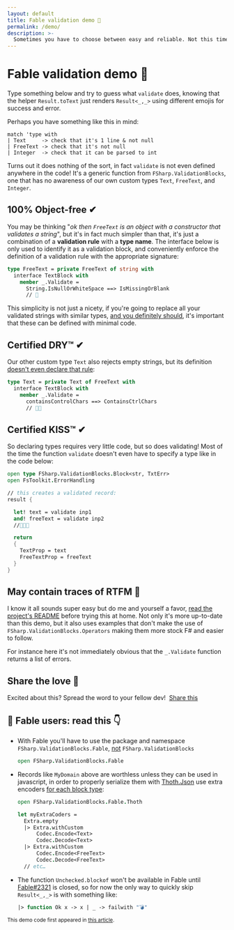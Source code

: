```yaml
---
layout: default
title: Fable validation demo 💙
permalink: /demo/
description: >-
  Sometimes you have to choose between easy and reliable. Not this time.
---
```


# Fable validation demo 💙

Type something below and try to guess what `validate` does, knowing that the helper `Result.toText` just renders `Result<_,_>` using different emojis for success and error.
<div class="object-container">
    <object type="text/html" data="https://validation-blocks-fable.herokuapp.com/"></object>
</div>

Perhaps you have something like this in mind:

```
match 'type with
| Text     -> check that it's 1 line & not null
| FreeText -> check that it's not null
| Integer  -> check that it can be parsed to int
```

Turns out it does nothing of the sort, in fact `validate` is not even defined anywhere in the code! It's a generic function from `FSharp.ValidationBlocks`, one that has no awareness of our own custom types `Text`, `FreeText`, and `Integer`.

## 100% Object-free ✔

You may be thinking "*ok then `FreeText` is an object with a constructor that validates a string*", but it's in fact much simpler than that, it's just a combination of a **validation rule** with a **type name**. The interface below is only used to identify it as a validation block, and conveniently enforce the definition of a validation rule with the appropriate signature:

```fsharp
type FreeText = private FreeText of string with
  interface TextBlock with
    member _.Validate =
      String.IsNullOrWhiteSpace ==> IsMissingOrBlank
      // 🤯
```

This simplicity is not just a nicety, if you're going to replace all your validated strings with similar types, [and you definitely should](https://impure.fun/fun/2020/03/04/these-arent-the-types/), it's important that these can be defined with minimal code.

## Certified DRY™ ✔

Our other custom type `Text` also rejects empty strings, but its definition <u>doesn't even declare that rule</u>:

```fsharp
type Text = private Text of FreeText with
  interface TextBlock with
    member _.Validate =
      containsControlChars ==> ContainsCtrlChars
      // 🤯🤯
```

## Certified KISS™ ✔

So declaring types requires very little code, but so does validating! Most of the time the function `validate` doesn't even have to specify a type like in the code below:

```fsharp
open type FSharp.ValidationBlocks.Block<str, TxtErr>
open FsToolkit.ErrorHandling

// this creates a validated record:
result {

  let! text = validate inp1
  and! freeText = validate inp2
  //🤯🤯🤯

  return
  {
    TextProp = text
    FreeTextProp = freeText
  }
}
```

## May contain traces of RTFM 📖

I know it all sounds super easy but do me and yourself a favor, [read the project's README](https://github.com/lfr/FSharp.ValidationBlocks) before trying this at home. Not only it's more up-to-date than this demo, but it also uses examples that don't make the use of `FSharp.ValidationBlocks.Operators` making them more stock F# and easier to follow.

For instance here it's not immediately obvious that the `_.Validate` function returns a list of errors.

## Share the love 💙

Excited about this? Spread the word to your fellow dev!&nbsp;
<a class="twitter-share-button"
  href="https://twitter.com/intent/tweet"
  data-url="https://impure.fun/FSharp.ValidationBlocks/demo/"
  data-related="luislikeIewis"
  data-size="large">
  Share this
</a>

## 🚨 Fable users: read this 👇

* With Fable you'll have to use the package and namespace `FSharp.ValidationBlocks.Fable`, <u>not</u> `FSharp.ValidationBlocks`
  ```fsharp
  open FSharp.ValidationBlocks.Fable
  ```
* Records like `MyDomain` above are worthless unless they can be used in javascript, in order to properly serialize them with [Thoth.Json](https://thoth-org.github.io/Thoth.Json/) use extra encoders <u>for each block type</u>:
  ```fsharp
  open FSharp.ValidationBlocks.Fable.Thoth

  let myExtraCoders =
    Extra.empty
    |> Extra.withCustom
        Codec.Encode<Text>
        Codec.Decode<Text>
    |> Extra.withCustom
        Codec.Encode<FreeText>
        Codec.Decode<FreeText>
    // etc…
  ```

<a id="Unchecked.blockof" />

* The function `Unchecked.blockof` won't be available in Fable until [Fable#2321](https://github.com/fable-compiler/Fable/issues/2321) is closed, so for now the only way to quickly skip `Result<_,_>` is with something like:
  ```fsharp
  |> function Ok x -> x | _ -> failwith "💣"
  ```

<small>This demo code first appeared in [this article]().</small>
